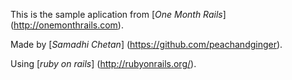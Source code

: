 This is the sample aplication from 
[*One Month Rails*] (http://onemonthrails.com).

Made by [*Samadhi Chetan*] (https://github.com/peachandginger).

Using [*ruby on rails*] (http://rubyonrails.org/).